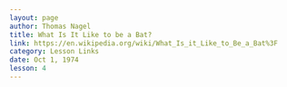 ```yaml
---
layout: page
author: Thomas Nagel
title: What Is It Like to be a Bat?
link: https://en.wikipedia.org/wiki/What_Is_it_Like_to_Be_a_Bat%3F
category: Lesson Links
date: Oct 1, 1974
lesson: 4
---
```

